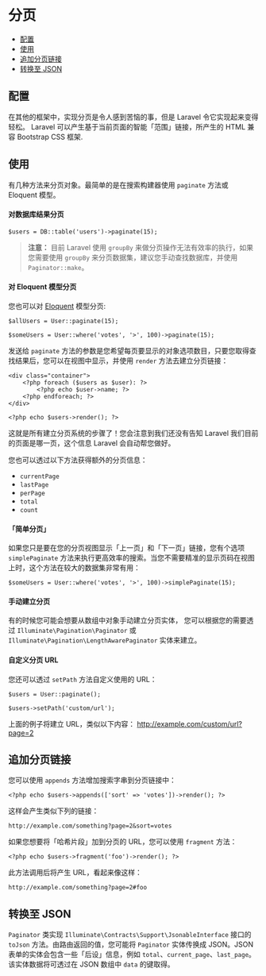 # 分页

- [配置](#configuration)
- [使用](#usage)
- [追加分页链接](#appending-to-pagination-links)
- [转换至 JSON](#converting-to-json)

<a name="configuration"></a>
## 配置

在其他的框架中，实现分页是令人感到苦恼的事，但是 Laravel 令它实现起来变得轻松。 Laravel 可以产生基于当前页面的智能「范围」链接，所产生的 HTML 兼容 Bootstrap CSS 框架.

<a name="usage"></a>
## 使用

有几种方法来分页对象。最简单的是在搜索构建器使用 `paginate` 方法或 Eloquent 模型。

#### 对数据库结果分页

	$users = DB::table('users')->paginate(15);

> **注意：** 目前 Laravel 使用 `groupBy` 来做分页操作无法有效率的执行，如果您需要使用 `groupBy` 来分页数据集，建议您手动查找数据库，并使用 `Paginator::make`。

#### 对 Eloquent 模型分页

您也可以对 [Eloquent](/docs/5.0/eloquent) 模型分页:

	$allUsers = User::paginate(15);

	$someUsers = User::where('votes', '>', 100)->paginate(15);

发送给 `paginate` 方法的参数是您希望每页要显示的对象选项数目，只要您取得查找结果后，您可以在视图中显示，并使用 `render` 方法去建立分页链接：

	<div class="container">
		<?php foreach ($users as $user): ?>
			<?php echo $user->name; ?>
		<?php endforeach; ?>
	</div>

	<?php echo $users->render(); ?>

这就是所有建立分页系统的步骤了！您会注意到我们还没有告知 Laravel 我们目前的页面是哪一页，这个信息 Laravel 会自动帮您做好。

您也可以透过以下方法获得额外的分页信息：

- `currentPage`
- `lastPage`
- `perPage`
- `total`
- `count`

#### 「简单分页」

如果您只是要在您的分页视图显示「上一页」和「下一页」链接，您有个选项 `simplePaginate` 方法来执行更高效率的搜索。当您不需要精准的显示页码在视图上时，这个方法在较大的数据集非常有用：

	$someUsers = User::where('votes', '>', 100)->simplePaginate(15);

#### 手动建立分页

有的时候您可能会想要从数组中对象手动建立分页实体， 您可以根据您的需要透过 `Illuminate\Pagination\Paginator` 或 `Illuminate\Pagination\LengthAwarePaginator` 实体来建立。

#### 自定义分页 URL

您还可以透过 `setPath` 方法自定义使用的 URL：

	$users = User::paginate();

	$users->setPath('custom/url');

上面的例子将建立 URL，类似以下内容：
http://example.com/custom/url?page=2

<a name="appending-to-pagination-links"></a>
## 追加分页链接

您可以使用 `appends` 方法增加搜索字串到分页链接中：

	<?php echo $users->appends(['sort' => 'votes'])->render(); ?>

这样会产生类似下列的链接：

	http://example.com/something?page=2&sort=votes

如果您想要将「哈希片段」加到分页的 URL，您可以使用 `fragment` 方法：

	<?php echo $users->fragment('foo')->render(); ?>

此方法调用后将产生 URL，看起来像这样：

	http://example.com/something?page=2#foo

<a name="converting-to-json"></a>
## 转换至 JSON

`Paginator` 类实现 `Illuminate\Contracts\Support\JsonableInterface` 接口的 `toJson` 方法。由路由返回的值，您可能将 `Paginator` 实体传换成 JSON。JSON 表单的实体会包含一些「后设」信息，例如 `total`、`current_page`、`last_page`。该实体数据将可透过在 JSON 数组中 `data` 的键取得。
